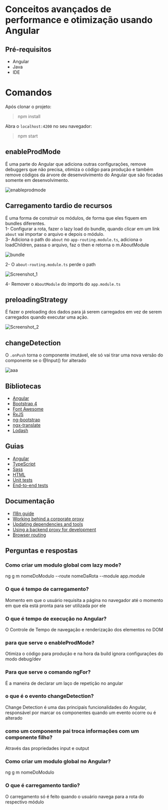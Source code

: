 # Conceitos avançados de performance e otimização usando Angular
## Pré-requisitos
- Angular
- Java
- IDE

# Comandos
Após clonar o projeto:
>npm install
 
Abra o `localhost:4200` no seu navegador:
>npm start

## enableProdMode
É uma parte do Angular que adiciona outras configurações, remove debuggers que não precisa, otimiza o código para produção e também remove códigos da árvore de desenvolvimento do Angular que são focadas somente em desenvolvimento. 

![enableprodmode](https://user-images.githubusercontent.com/72028645/130243418-ee9cfba6-af2d-48cb-91f7-53fd57649ba5.png)

## Carregamento tardio de recursos
É uma forma de construir os módulos, de forma que eles fiquem em bundles diferentes. <br>
1- Configurar a rota, fazer o lazy load do bundle, quando clicar em um link `about` vai importar o arquivo e depois o módulo. <br>
3- Adiciona o path do `about` no `app-routing.module.ts`, adiciona o loadChildren, passa o arquivo, faz o then e retorna o m.AboutModule 

![bundle](https://user-images.githubusercontent.com/72028645/130244453-30a5d3ff-79fa-45da-bab3-8fb7a84b0bc0.png)

2- O `about-routing.module.ts` perde o path

![Screenshot_1](https://user-images.githubusercontent.com/72028645/130245048-3a0a8ed9-7de4-463e-b511-5d52c13a1c3c.png)

4- Remover o `AboutModule` do imports do `app.module.ts`

## preloadingStrategy 
É fazer o preloading dos dados para já serem carregados em vez de serem carregados quando executar uma ação.

![Screenshot_2](https://user-images.githubusercontent.com/72028645/130246665-fb397f27-3154-4e36-ae58-9a229923601b.png)

## changeDetection
O `.onPush` torna o componente imutável, ele só vai tirar uma nova versão do componente se o @Input() for alterado

![aaa](https://user-images.githubusercontent.com/72028645/130250502-35ce9bed-7c9b-499b-98c2-08a320705298.png)

## Bibliotecas

- [Angular](https://angular.io)
- [Bootstrap 4](https://getbootstrap.com)
- [Font Awesome](http://fontawesome.io)
- [RxJS](http://reactivex.io/rxjs)
- [ng-bootstrap](https://ng-bootstrap.github.io)
- [ngx-translate](https://github.com/ngx-translate/core)
- [Lodash](https://lodash.com)

## Guias

- [Angular](docs/coding-guides/angular.md)
- [TypeScript](docs/coding-guides/typescript.md)
- [Sass](docs/coding-guides/sass.md)
- [HTML](docs/coding-guides/html.md)
- [Unit tests](docs/coding-guides/unit-tests.md)
- [End-to-end tests](docs/coding-guides/e2e-tests.md)

## Documentação

- [I18n guide](docs/i18n.md)
- [Working behind a corporate proxy](docs/corporate-proxy.md)
- [Updating dependencies and tools](docs/updating.md)
- [Using a backend proxy for development](docs/backend-proxy.md)
- [Browser routing](docs/routing.md)

## Perguntas e respostas
### Como criar um modulo global com lazy mode?
ng g m nomeDoModulo --route nomeDaRota --module app.module

### O que é tempo de carregamento?
Momento em que o usuário requisita a página no navegador até o momento em que ela está pronta para ser utilizada por ele

### O que é tempo de execução no Angular?
O Controle de Tempo de navegação e renderização dos elementos no DOM

### para que serve o enableProdMode?
Otimiza o código para produção e na hora da build ignora configurações do modo debug/dev

### Para que serve o comando ngFor?
É a maneira de declarar um laço de repetição no angular

### o que é o evento changeDetection?
Change Detection é uma das principais funcionalidades do Angular, responsável por marcar os componentes quando um evento ocorre ou é alterado

### como um componente pai troca informações com um componente filho?
Através das propriedades input e output

### Como criar um modulo global no Angular?
ng g m nomeDoModulo

### O que é carregamento tardio?
O carregamento só é feito quando o usuário navega para a rota do respectivo módulo
